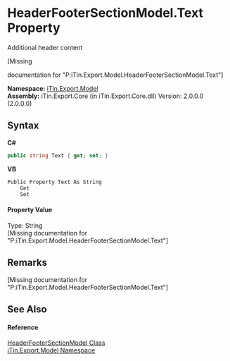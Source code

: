 # HeaderFooterSectionModel.Text Property 
Additional header content 

\[Missing <summary> documentation for "P:iTin.Export.Model.HeaderFooterSectionModel.Text"\]

**Namespace:**&nbsp;<a href="N_iTin_Export_Model">iTin.Export.Model</a><br />**Assembly:**&nbsp;iTin.Export.Core (in iTin.Export.Core.dll) Version: 2.0.0.0 (2.0.0.0)

## Syntax

**C#**<br />
``` C#
public string Text { get; set; }
```

**VB**<br />
``` VB
Public Property Text As String
	Get
	Set
```


#### Property Value
Type: String<br />\[Missing <value> documentation for "P:iTin.Export.Model.HeaderFooterSectionModel.Text"\]

## Remarks
\[Missing <remarks> documentation for "P:iTin.Export.Model.HeaderFooterSectionModel.Text"\]

## See Also


#### Reference
<a href="T_iTin_Export_Model_HeaderFooterSectionModel">HeaderFooterSectionModel Class</a><br /><a href="N_iTin_Export_Model">iTin.Export.Model Namespace</a><br />